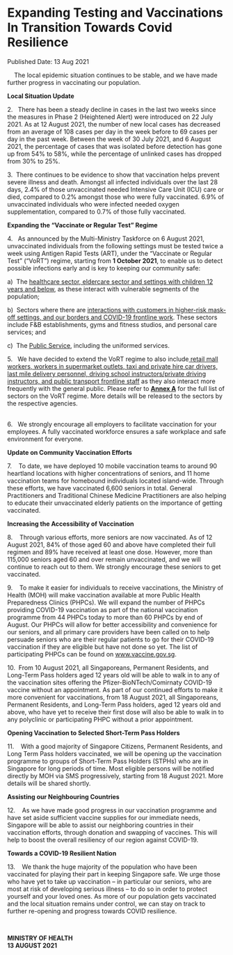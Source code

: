 <html>
    <meta http-equiv="Content-Type" content="text/html; charset=utf-8"/>
    <meta charset="utf-8"/>
    <title>Expanding Testing and Vaccinations In Transition Towards Covid Resilience</title>
    <body><h1>Expanding Testing and Vaccinations In Transition Towards Covid Resilience</h1>
    <p>Published Date: 13 Aug 2021</p> <p>&nbsp; &nbsp; The local epidemic situation continues to be stable, and we have made further progress in vaccinating our population.&nbsp; </p> <p><strong>Local Situation Update</strong></p> <p>2.&nbsp; &nbsp;There has been a steady decline in cases in the last two weeks since the measures in Phase 2 (Heightened Alert) were introduced on 22 July 2021. As at 12 August 2021, the number of new local cases has decreased from an average of 108 cases per day in the week before to 69 cases per day in the past week. Between the week of 30 July 2021, and 6 August 2021, the percentage of cases that was isolated before detection has gone up from 54% to 58%, while the percentage of unlinked cases has dropped from 30% to 25%.</p><p><p>3.&nbsp; There continues to be evidence to show that vaccination helps prevent severe illness and death. Amongst all infected individuals over the last 28 days, 2.4% of those unvaccinated needed Intensive Care Unit (ICU) care or died, compared to 0.2% amongst those who were fully vaccinated. 6.9% of unvaccinated individuals who were infected needed oxygen supplementation, compared to 0.7% of those fully vaccinated.</p></p><p><p><strong>Expanding the “Vaccinate or Regular Test” Regime</strong></p><p>4.&nbsp; &nbsp;As announced by the Multi-Ministry Taskforce on 6 August 2021, unvaccinated individuals from the following settings must be tested twice a week using Antigen Rapid Tests (ART), under the “Vaccinate or Regular Test” (“VoRT”) regime, starting from <strong>1 October 2021</strong>, to enable us to detect possible infections early and is key to keeping our community safe:</p></p><p><p>a)&nbsp; The <u>healthcare sector, eldercare sector and settings with children 12 years and below</u>, as these interact with vulnerable segments of the population;</p></p><p><p>b)&nbsp; Sectors where there are <u>interactions with customers in higher-risk mask-off settings, and our borders and COVID-19 frontline work</u>. These sectors include F&amp;B establishments, gyms and fitness studios, and personal care services; and</p></p><p><p>c)&nbsp; The <u>Public Service</u>, including the uniformed services.</p></p><p>5.&nbsp; &nbsp;We have decided to extend the VoRT regime to also include<u> retail mall workers, workers in supermarket outlets, taxi and private hire car drivers, last mile delivery personnel, driving school instructors/private driving instructors, and public transport frontline staff</u> as they also interact more frequently with the general public. Please refer to <strong><a href="/docs/librariesprovider5/default-document-library/annex-a2c38c82f53d24bd3a1374f87f22b1270.pdf?sfvrsn=30ea838c_0" title="Annex A">Annex A</a></strong> for the full list of sectors on the VoRT regime. More details will be released to the sectors by the respective agencies.</p><p><br>6.&nbsp; &nbsp;We strongly encourage all employers to facilitate vaccination for your employees. A fully vaccinated workforce ensures a safe workplace and safe environment for everyone.</p><p><p><strong>Update on Community Vaccination Efforts</strong></p><p>7.&nbsp; &nbsp; To date, we have deployed 10 mobile vaccination teams to around 90 heartland locations with higher concentrations of seniors, and 11 home vaccination teams for homebound individuals located island-wide. Through these efforts, we have vaccinated 6,600 seniors in total. General Practitioners and Traditional Chinese Medicine Practitioners are also helping to educate their unvaccinated elderly patients on the importance of getting vaccinated.</p></p><p><p><strong>Increasing the Accessibility of Vaccination</strong></p><p>8.&nbsp; &nbsp; Through various efforts, more seniors are now vaccinated. As of 12 August 2021, 84% of those aged 60 and above have completed their full regimen and 89% have received at least one dose. However, more than 115,000 seniors aged 60 and over remain unvaccinated, and we will continue to reach out to them. We strongly encourage these seniors to get vaccinated.</p></p><p><p>9.&nbsp; &nbsp; To make it easier for individuals to receive vaccinations, the Ministry of Health (MOH) will make vaccination available at more Public Health Preparedness Clinics (PHPCs). We will expand the number of PHPCs providing COVID-19 vaccination as part of the national vaccination programme from 44 PHPCs today to more than 60 PHPCs by end of August. Our PHPCs will allow for better accessibility and convenience for our seniors, and all primary care providers have been called on to help persuade seniors who are their regular patients to go for their COVID-19 vaccination if they are eligible but have not done so yet. The list of participating PHPCs can be found on <a href="http://www.vaccine.gov.sg/">www.vaccine.gov.sg</a>.</p></p><p><p>10.&nbsp; From 10 August 2021, all Singaporeans, Permanent Residents, and Long-Term Pass holders aged 12 years old will be able to walk in to any of the vaccination sites offering the Pfizer-BioNTech/Comirnaty COVID-19 vaccine without an appointment. As part of our continued efforts to make it more convenient for vaccinations, from 18 August 2021, all Singaporeans, Permanent Residents, and Long-Term Pass holders, aged 12 years old and above, who have yet to receive their first dose will also be able to walk in to any polyclinic or participating PHPC without a prior appointment.</p></p><p><p><strong>Opening </strong><strong>Vaccination to Selected Short-Term Pass Holders</strong></p><p>11.&nbsp; &nbsp; With a good majority of Singapore Citizens, Permanent Residents, and Long Term Pass holders vaccinated, we will be opening up the vaccination programme to groups of Short-Term Pass Holders (STPHs) who are in Singapore for long periods of time. Most eligible persons will be notified directly by MOH via SMS progressively, starting from 18 August 2021. More details will be shared shortly.</p></p><p><p><strong>Assisting our Neighbouring Countries</strong></p><p>12.&nbsp; &nbsp; As we have made good progress in our vaccination programme and have set aside sufficient vaccine supplies for our immediate needs, Singapore will be able to assist our neighboring countries in their vaccination efforts, through donation and swapping of vaccines. This will help to boost the overall resiliency of our region against COVID-19.</p></p><p><p><strong>Towards a COVID-19 Resilient Nation</strong></p><p>13.&nbsp; &nbsp; We thank the huge majority of the population who have been vaccinated for playing their part in keeping Singapore safe. We urge those who have yet to take up vaccination – in particular our seniors, who are most at risk of developing serious illness – to do so in order to protect yourself and your loved ones. As more of our population gets vaccinated and the local situation remains under control, we can stay on track to further re-opening and progress towards COVID resilience.</p></p> <p>&nbsp;</p> <div> <p><strong>MINISTRY OF HEALTH<br></strong><strong>13 AUGUST 2021</strong></p> <p>&nbsp;</p> </div></body>
</html>